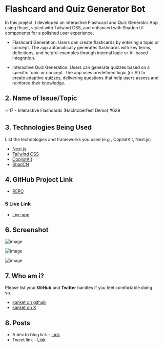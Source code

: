 
#  Flashcard and Quiz Generator Bot
In this project, I developed an interactive Flashcard and Quiz Generator App using React, styled with Tailwind CSS, and enhanced with Shadcn UI components for a polished user experience.

- Flashcard Generation:
Users can create flashcards by entering a topic or concept. The app automatically generates flashcards with key terms, definitions, and helpful examples through internal logic or AI-based integration.

- Interactive Quiz Generation:
Users can generate quizzes based on a specific topic or concept. The app uses predefined logic (or AI) to create adaptive quizzes, delivering questions that help users assess and reinforce their knowledge.

## 2. Name of Issue/Topic

⭐ 17 - Interactive Flashcards (Hacktoberfest Demo) #629

## 3. Technologies Being Used

List the technologies and frameworks you used (e.g., CopilotKit, Next.js)
- [Next.js](https://nextjs.org)
- [Tailwind CSS](https://tailwindcss.com)
- [CopilotKit](https://copilotkit.ai)
- [ShadCN](https://ui.shadcn.com)

## 4. GitHub Project Link

- [REPO](https://github.com/sanketshinde3001/Flashcards-and-Quiz)

### 5 Live Link

- [Live app]()
 
## 6. Screenshot

![image](https://github.com/user-attachments/assets/114bc863-1330-4af1-bb3c-b7b6c9b98487)

![image](https://github.com/user-attachments/assets/5c6e309e-eff5-4b66-a400-4fbf0777b52c)

![image](https://github.com/user-attachments/assets/81de24b6-0cbb-47f2-9b1b-0f74cfc42ab8)

## 7. Who am i?

Please list your **GitHub** and **Twitter** handles if you feel comfortable doing so. 

- [sanket on github](https://github.com/sanketshinde3001)
- [sanket on X](https://x.com/sanketshinde04)

## 8. Posts

- A dev.to blog link - [Link](https://dev.to/sanketshinde/building-an-interactive-flashcard-and-quiz-generator-app-be8)
- Tweet link - [Link](https://x.com/sanketshinde04/status/1850229190047482138)
